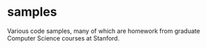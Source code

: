 samples
=======
Various code samples, many of which are homework from graduate Computer Science courses at Stanford.
